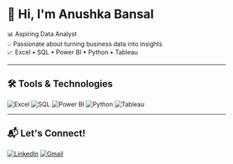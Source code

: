 # 👋 Hi, I'm Anushka Bansal

📊 Aspiring Data Analyst  
💡 Passionate about turning business data into insights  
📈 Excel • SQL • Power BI • Python • Tableau

---

## 🛠️ Tools & Technologies

![Excel](https://img.shields.io/badge/Excel-217346?style=flat&logo=microsoft-excel&logoColor=white)
![SQL](https://img.shields.io/badge/SQL-005C9C?style=flat&logo=sqlite&logoColor=white)
![Power BI](https://img.shields.io/badge/PowerBI-F2C811?style=flat&logo=powerbi&logoColor=black)
![Python](https://img.shields.io/badge/Python-3776AB?style=flat&logo=python&logoColor=white)
![Tableau](https://img.shields.io/badge/Tableau-E97627?style=flat&logo=tableau&logoColor=white)

---

## 📬 Let's Connect!

[![LinkedIn](https://img.shields.io/badge/LinkedIn-blue?style=flat&logo=linkedin&logoColor=white)](https://www.linkedin.com/in/anushkabansal13)
[![Gmail](https://img.shields.io/badge/Gmail-D14836?style=flat&logo=gmail&logoColor=white)](mailto:anushkabansalhere@gmail.com)




